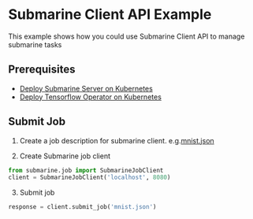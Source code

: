 <!---
  Licensed under the Apache License, Version 2.0 (the "License");
  you may not use this file except in compliance with the License.
  You may obtain a copy of the License at
   http://www.apache.org/licenses/LICENSE-2.0
  Unless required by applicable law or agreed to in writing, software
  distributed under the License is distributed on an "AS IS" BASIS,
  WITHOUT WARRANTIES OR CONDITIONS OF ANY KIND, either express or implied.
  See the License for the specific language governing permissions and
  limitations under the License. See accompanying LICENSE file.
-->

# Submarine Client API Example
This example shows how you could use Submarine Client API to 
manage submarine tasks

## Prerequisites
- [Deploy Submarine Server on Kubernetes](https://github.com/apache/submarine/blob/master/docs/submarine-server/setup-kubernetes.md)
- [Deploy Tensorflow Operator on Kubernetes](https://github.com/apache/submarine/blob/master/docs/submarine-server/ml-frameworks/tensorflow.md)

## Submit Job
1. Create a job description for submarine client. e.g.[mnist.json](./mnist.json)

2. Create Submarine job client
```python
from submarine.job import SubmarineJobClient
client = SubmarineJobClient('localhost', 8080)
```
3. Submit job
```python
response = client.submit_job('mnist.json')
```
